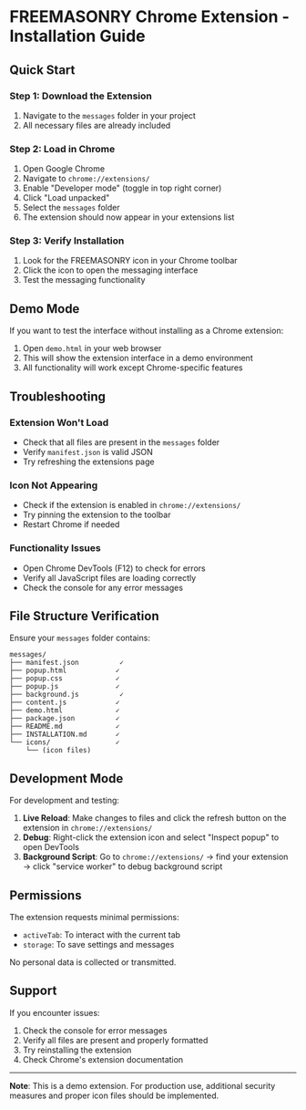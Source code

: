 # FREEMASONRY Chrome Extension - Installation Guide

## Quick Start

### Step 1: Download the Extension
1. Navigate to the `messages` folder in your project
2. All necessary files are already included

### Step 2: Load in Chrome
1. Open Google Chrome
2. Navigate to `chrome://extensions/`
3. Enable "Developer mode" (toggle in top right corner)
4. Click "Load unpacked"
5. Select the `messages` folder
6. The extension should now appear in your extensions list

### Step 3: Verify Installation
1. Look for the FREEMASONRY icon in your Chrome toolbar
2. Click the icon to open the messaging interface
3. Test the messaging functionality

## Demo Mode

If you want to test the interface without installing as a Chrome extension:

1. Open `demo.html` in your web browser
2. This will show the extension interface in a demo environment
3. All functionality will work except Chrome-specific features

## Troubleshooting

### Extension Won't Load
- Check that all files are present in the `messages` folder
- Verify `manifest.json` is valid JSON
- Try refreshing the extensions page

### Icon Not Appearing
- Check if the extension is enabled in `chrome://extensions/`
- Try pinning the extension to the toolbar
- Restart Chrome if needed

### Functionality Issues
- Open Chrome DevTools (F12) to check for errors
- Verify all JavaScript files are loading correctly
- Check the console for any error messages

## File Structure Verification

Ensure your `messages` folder contains:

```
messages/
├── manifest.json          ✓
├── popup.html            ✓
├── popup.css             ✓
├── popup.js              ✓
├── background.js          ✓
├── content.js            ✓
├── demo.html             ✓
├── package.json          ✓
├── README.md             ✓
├── INSTALLATION.md       ✓
└── icons/                ✓
    └── (icon files)
```

## Development Mode

For development and testing:

1. **Live Reload**: Make changes to files and click the refresh button on the extension in `chrome://extensions/`
2. **Debug**: Right-click the extension icon and select "Inspect popup" to open DevTools
3. **Background Script**: Go to `chrome://extensions/` → find your extension → click "service worker" to debug background script

## Permissions

The extension requests minimal permissions:
- `activeTab`: To interact with the current tab
- `storage`: To save settings and messages

No personal data is collected or transmitted.

## Support

If you encounter issues:
1. Check the console for error messages
2. Verify all files are present and properly formatted
3. Try reinstalling the extension
4. Check Chrome's extension documentation

---

**Note**: This is a demo extension. For production use, additional security measures and proper icon files should be implemented. 